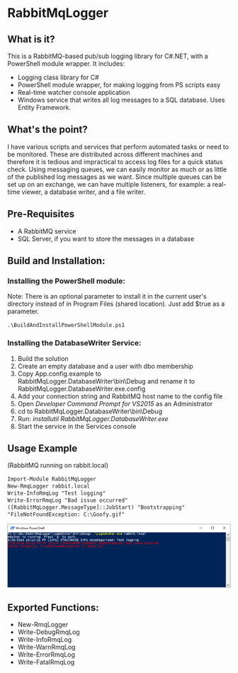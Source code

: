 # RabbitMqLogger

## What is it?
This is a RabbitMQ-based pub/sub logging library for C#.NET, with a PowerShell module wrapper. It includes:
* Logging class library for C#
* PowerShell module wrapper, for making logging from PS scripts easy
* Real-time watcher console application
* Windows service that writes all log messages to a SQL database. Uses Entity Framework. 

## What's the point?
I have various scripts and services that perform automated tasks or need to be monitored. These are distributed across different machines and therefore it is tedious and impractical to access log files for a quick status check. Using messaging queues, we can easily monitor as much or as little of the published log messages as we want. Since multiple queues can be set up on an exchange, we can have multiple listeners, for example: a real-time viewer, a database writer, and a file writer.

## Pre-Requisites
* A RabbitMQ service
* SQL Server, if you want to store the messages in a database

## Build and Installation:
### Installing the PowerShell module:
Note: There is an optional parameter to install it in the current user's directory instead of in Program Files (shared location). Just add $true as a parameter. 

    .\BuildAndInstallPowerShellModule.ps1

### Installing the DatabaseWriter Service:
1. Build the solution 
2. Create an empty database and a user with dbo membership
3. Copy App.config.example to RabbitMqLogger.DatabaseWriter\bin\Debug and rename it to RabbitMqLogger.DatabaseWriter.exe.config
4. Add your connection string and RabbitMQ host name to the config file   
5. Open *Developer Command Prompt for VS2015* as an Administrator
6. cd to RabbitMqLogger.DatabaseWriter\bin\Debug
7. Run: *installutil RabbitMqLogger.DatabaseWriter.exe*
8. Start the service in the Services console

## Usage Example 
(RabbitMQ running on rabbit.local)

    Import-Module RabbitMqLogger
    New-RmqLogger rabbit.local
    Write-InfoRmqLog "Test logging"
    Write-ErrorRmqLog "Bad issue occurred" ([RabbitMqLogger.MessageType]::JobStart) "Bootstrapping" "FileNotFoundException: C:\Goofy.gif"

![LogWatcher output screenshot](/RabbitMqLogger.LogWatcher/screenshot.png?raw=true "LogWatcher Output Screenshot")

## Exported Functions:
* New-RmqLogger
* Write-DebugRmqLog
* Write-InfoRmqLog
* Write-WarnRmqLog
* Write-ErrorRmqLog
* Write-FatalRmqLog
